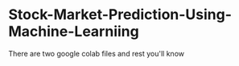 # Stock-Market-Prediction-Using-Machine-Learniing
There are two google colab files and rest you'll know
